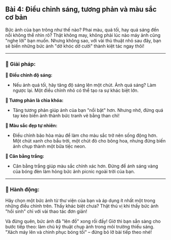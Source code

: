 ## Bài 4: Điều chỉnh sáng, tương phản và màu sắc cơ bản

Bức ảnh của bạn trông như thế nào? Phai màu, quá tối, hay quá sáng đến nỗi không thể nhìn rõ? Thật không may, không phải lúc nào máy ảnh cũng "nghe lời" bạn muốn. Nhưng không sao, với vài thủ thuật nhỏ sau đây, bạn sẽ biến những bức ảnh "dở khóc dở cười" thành kiệt tác ngay thôi!

---

### 📌 Giải pháp:

**🔹 Điều chỉnh độ sáng:**
- Nếu ảnh quá tối, hãy tăng độ sáng lên một chút. Ảnh quá sáng? Làm ngược lại. Một điều chỉnh nhỏ có thể tạo ra sự khác biệt lớn.

**🔹 Tương phản là chìa khóa:**
- Tăng tương phản giúp ảnh của bạn "nổi bật" hơn. Nhưng nhớ, đừng quá tay kẻo biến ảnh thành bức tranh vẽ bằng than chì!

**🔹 Màu sắc đẹp tự nhiên:**
- Điều chỉnh bão hòa màu để làm cho màu sắc trở nên sống động hơn. Một chút xanh cho bầu trời, một chút đỏ cho bông hoa, nhưng đừng biến ảnh chụp thành một bữa tiệc neon.

**🔹 Cân bằng trắng:**
- Cân bằng trắng giúp màu sắc chính xác hơn. Đừng để ánh sáng vàng của bóng đèn làm hỏng bức ảnh picnic ngoài trời của bạn.

---

### 🚀 Hành động:

Hãy chọn một bức ảnh từ thư viện của bạn và áp dụng ít nhất một trong những điều chỉnh trên. Thấy khác biệt chưa? Thật thú vị khi thấy bức ảnh "hồi sinh" chỉ với vài thao tác đơn giản!

Và đừng quên, bức ảnh đã "lên đồ" xong rồi đấy! Giờ thì bạn sẵn sàng cho bước tiếp theo: làm chủ kỹ thuật chụp ảnh trong môi trường thiếu sáng. "Xách máy lên và chinh phục bóng tối" – đừng bỏ lỡ bài tiếp theo nhé!